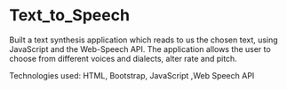 # Text_to_Speech

Built a text synthesis application which reads to us the chosen text, using JavaScript and the Web-Speech API.
The application allows the user to choose from different voices and dialects, alter rate and pitch.

Technologies used: HTML, Bootstrap, JavaScript ,Web Speech API
